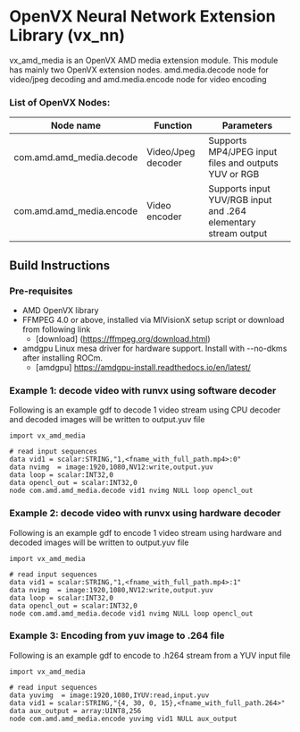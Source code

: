 # OpenVX Neural Network Extension Library (vx_nn)

vx_amd_media is an OpenVX AMD media extension module. This module has mainly two OpenVX extension nodes. amd.media.decode node for video/jpeg 
decoding and amd.media.encode node for video encoding
### List of OpenVX Nodes:

| Node name | Function | Parameters |
| ---------- |--------- | ----------- |
| com.amd.amd_media.decode|Video/Jpeg decoder |Supports MP4/JPEG input files and outputs YUV or RGB |
| com.amd.amd_media.encode|Video encoder |Supports input YUV/RGB input and .264 elementary stream output |

## Build Instructions

### Pre-requisites

* AMD OpenVX library
* FFMPEG 4.0 or above, installed via MIVisionX setup script or download from following link
    - [download] (https://ffmpeg.org/download.html)
* amdgpu Linux mesa driver for hardware support. Install with --no-dkms after installing ROCm.
    - [amdgpu] https://amdgpu-install.readthedocs.io/en/latest/
    
### Example 1: decode video with runvx using software decoder

Following is an example gdf to decode 1 video stream using CPU decoder and decoded images will be written to output.yuv file

``` 
import vx_amd_media

# read input sequences
data vid1 = scalar:STRING,"1,<fname_with_full_path.mp4>:0"
data nvimg  = image:1920,1080,NV12:write,output.yuv
data loop = scalar:INT32,0
data opencl_out = scalar:INT32,0
node com.amd.amd_media.decode vid1 nvimg NULL loop opencl_out
```

### Example 2: decode video with runvx using hardware decoder

Following is an example gdf to encode 1 video stream using hardware and decoded images will be written to output.yuv file

``` 
import vx_amd_media

# read input sequences
data vid1 = scalar:STRING,"1,<fname_with_full_path.mp4>:1"
data nvimg  = image:1920,1080,NV12:write,output.yuv
data loop = scalar:INT32,0
data opencl_out = scalar:INT32,0
node com.amd.amd_media.decode vid1 nvimg NULL loop opencl_out
```

### Example 3: Encoding from yuv image to .264 file

Following is an example gdf to encode to .h264 stream from a YUV input file

``` 
import vx_amd_media

# read input sequences
data yuvimg  = image:1920,1080,IYUV:read,input.yuv
data vid1 = scalar:STRING,"{4, 30, 0, 15},<fname_with_full_path.264>"
data aux_output = array:UINT8,256
node com.amd.amd_media.encode yuvimg vid1 NULL aux_output
```
